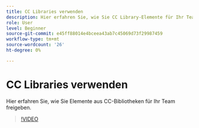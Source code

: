 ```yaml
---
title: CC Libraries verwenden
description: Hier erfahren Sie, wie Sie CC Library-Elemente für Ihr Team freigeben.
role: User
level: Beginner
source-git-commit: e45ff88014e4bceea43ab7c45069d73f29987459
workflow-type: tm+mt
source-wordcount: '26'
ht-degree: 0%

---
```


# CC Libraries verwenden

Hier erfahren Sie, wie Sie Elemente aus CC-Bibliotheken für Ihr Team freigeben.

>[!VIDEO](https://video.tv.adobe.com/v/3420227?quality=12&learn=on&hidetitle=true)
